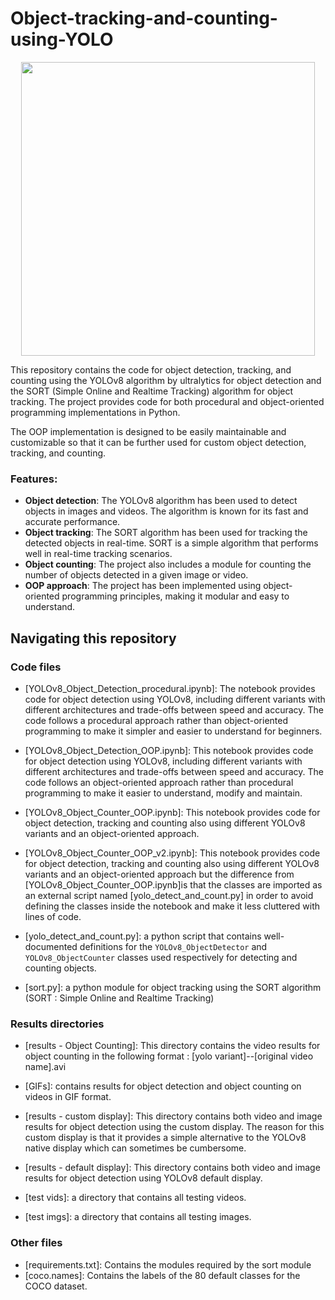 # Object-tracking-and-counting-using-YOLO

<p align="center">
    <img src="https://github.com/zshafique25/Object-Detection-and-Tracking/blob/master/GIFs/yolov8m/yolov8m%20--%20traffic%202.gif?raw=true" width=470
</p>

This repository contains the code for object detection, tracking, and counting using the YOLOv8 algorithm by ultralytics for object detection and the SORT (Simple Online and Realtime Tracking) algorithm for object tracking. The project provides code for both procedural and object-oriented programming implementations in Python.  

The OOP implementation is designed to be easily maintainable and customizable so that it can be further used for custom object detection, tracking, and counting.

### Features:

* **Object detection**: The YOLOv8 algorithm has been used to detect objects in images and videos. The algorithm is known for its fast and accurate performance.
* **Object tracking**: The SORT algorithm has been used for tracking the detected objects in real-time. SORT is a simple algorithm that performs well in real-time tracking scenarios.
* **Object counting**: The project also includes a module for counting the number of objects detected in a given image or video.
* **OOP approach**: The project has been implemented using object-oriented programming principles, making it modular and easy to understand.


## Navigating this repository

### Code files

* [YOLOv8_Object_Detection_procedural.ipynb]: The notebook provides code for object detection using YOLOv8, including different variants with different architectures and trade-offs between speed and accuracy. The code follows a procedural approach rather than object-oriented programming to make it simpler and easier to understand for beginners.

* [YOLOv8_Object_Detection_OOP.ipynb]: This notebook provides code for object detection using YOLOv8, including different variants with different architectures and trade-offs between speed and accuracy. The code follows an object-oriented approach rather than procedural programming to make it easier to understand, modify and maintain.

* [YOLOv8_Object_Counter_OOP.ipynb]: This notebook provides code for object detection, tracking and counting also using different YOLOv8 variants and an object-oriented approach.

* [YOLOv8_Object_Counter_OOP_v2.ipynb]: This notebook provides code for object detection, tracking and counting also using different YOLOv8 variants and an object-oriented approach but the difference from [YOLOv8_Object_Counter_OOP.ipynb]is that the classes are imported as an external script named [yolo_detect_and_count.py] in order to avoid defining the classes inside the notebook and make it less cluttered with lines of code.

* [yolo_detect_and_count.py]: a python script that contains well-documented definitions for the `YOLOv8_ObjectDetector` and `YOLOv8_ObjectCounter` classes used respectively for detecting and counting objects.

* [sort.py]: a python module for object tracking using the SORT algorithm (SORT : Simple Online and Realtime Tracking) 
  
### Results directories

* [results - Object Counting]: This directory contains the video results for object counting in the following format : [yolo variant]--[original video name].avi

* [GIFs]: contains results for object detection and object counting on videos in GIF format.

* [results - custom display]: This directory contains both video and image results for object detection using the custom display. The reason for this custom display is that it provides a simple alternative to the YOLOv8 native display which can sometimes be cumbersome. 

* [results - default display]: This directory contains both video and image results for object detection using YOLOv8 default display. 

* [test vids]: a directory that contains all testing videos.
* [test imgs]: a directory that contains all testing images.

### Other files

* [requirements.txt]: Contains the modules required by the sort module
* [coco.names]: Contains the labels of the 80 default classes for the COCO dataset.
